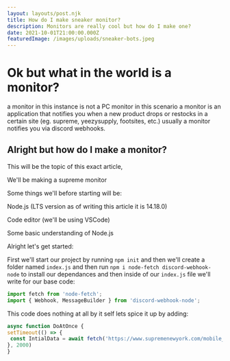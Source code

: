 ```yaml
---
layout: layouts/post.njk
title: How do I make sneaker monitor?
description: Monitors are really cool but how do I make one?
date: 2021-10-01T21:00:00.000Z
featuredImage: /images/uploads/sneaker-bots.jpeg
---
```

# Ok but what in the world is a monitor?

a monitor in this instance is not a PC monitor in this scenario a monitor is an application that notifies you when a new product drops or restocks in a certain site (eg. supreme, yeezysupply, footsites, etc.) usually a monitor notifies you via discord webhooks.

## Alright but how do I make a monitor?

This will be the topic of this exact article, 

We'll be making a supreme monitor

Some things we'll before starting will be:

Node.js (LTS version as of writing this article it is 14.18.0)

Code editor (we'll be using VSCode)

Some basic understanding of Node.js



Alright let's get started:

First we'll start our project by running `npm init` and then we'll create a folder named `index.js` and then run `npm i node-fetch discord-webhook-node` to install our dependances and then inside of our `index.js` file we'll write for our base code:

```javascript
import fetch from 'node-fetch';
import { Webhook, MessageBuilder } from 'discord-webhook-node';
```

This code does nothing at all by it self lets spice it up by adding:

```javascript
async function DoAtOnce {
setTimeout(() => {
 const IntialData = await fetch('https://www.supremenewyork.com/mobile_stock.json').then((res => res.json()))
}, 2000)
}
```